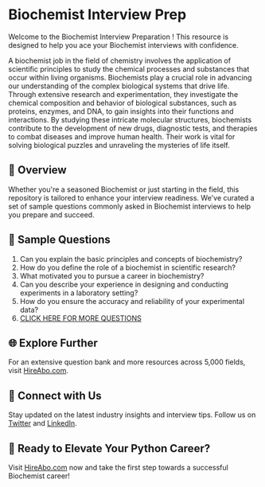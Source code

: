 # Biochemist Interview Prep

Welcome to the Biochemist Interview Preparation ! This resource is designed to help you ace your Biochemist interviews with confidence.

A biochemist job in the field of chemistry involves the application of scientific principles to study the chemical processes and substances that occur within living organisms. Biochemists play a crucial role in advancing our understanding of the complex biological systems that drive life. Through extensive research and experimentation, they investigate the chemical composition and behavior of biological substances, such as proteins, enzymes, and DNA, to gain insights into their functions and interactions. By studying these intricate molecular structures, biochemists contribute to the development of new drugs, diagnostic tests, and therapies to combat diseases and improve human health. Their work is vital for solving biological puzzles and unraveling the mysteries of life itself.

## 🚀 Overview

Whether you're a seasoned Biochemist or just starting in the field, this repository is tailored to enhance your interview readiness. We've curated a set of sample questions commonly asked in Biochemist interviews to help you prepare and succeed.

## 📝 Sample Questions

1. Can you explain the basic principles and concepts of biochemistry?
2. How do you define the role of a biochemist in scientific research?
3. What motivated you to pursue a career in biochemistry?
4. Can you describe your experience in designing and conducting experiments in a laboratory setting?
5. How do you ensure the accuracy and reliability of your experimental data?
6. [CLICK HERE FOR MORE QUESTIONS](https://hireabo.com/job/5_2_12/Biochemist)

## 🌐 Explore Further

For an extensive question bank and more resources across 5,000 fields, visit [HireAbo.com](https://www.hireabo.com).

## 📱 Connect with Us

Stay updated on the latest industry insights and interview tips. Follow us on [Twitter](https://twitter.com/hireabo) and [LinkedIn](https://www.linkedin.com/in/hire-abo-3609972a8/).

## 🚀 Ready to Elevate Your Python Career?

Visit [HireAbo.com](https://www.hireabo.com) now and take the first step towards a successful Biochemist career!